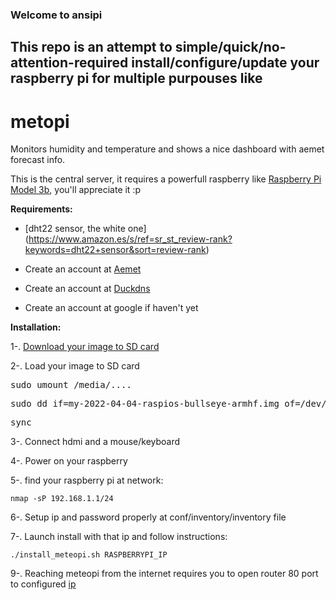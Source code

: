 ### Welcome to ansipi

## This repo is an attempt to simple/quick/no-attention-required install/configure/update your raspberry pi for multiple purpouses like

# metopi

Monitors humidity and temperature and shows a nice dashboard with aemet forecast info.

This is the central server, it requires a powerfull raspberry like [Raspberry Pi Model 3b](https://www.raspberrypi.org/products/raspberry-pi-3-model-b/), you'll appreciate it :p

**Requirements:**

* [dht22 sensor, the white one] (https://www.amazon.es/s/ref=sr_st_review-rank?keywords=dht22+sensor&sort=review-rank)

* Create an account at [Aemet](https://opendata.aemet.es)

* Create an account at [Duckdns](https://duckdns.org)

* Create an account at google if haven't yet

**Installation:**


1-. [Download your image to SD card](https://drive.google.com/file/d/19iTuE1imGfB20s8R8KZgfg1UanPMVt46/view?usp=sharing)

2-. Load your image to SD card

<pre>sudo umount /media/....</pre>

<pre>sudo dd if=my-2022-04-04-raspios-bullseye-armhf.img of=/dev/mmcblk0 bs=4M conv=fsync status=progress</pre>

<pre>sync</pre>

3-. Connect hdmi and a mouse/keyboard

4-. Power on your raspberry

5-. find your raspberry pi at network:

    nmap -sP 192.168.1.1/24

6-. Setup ip and password properly at conf/inventory/inventory file

7-. Launch install with that ip and follow instructions:

    ./install_meteopi.sh RASPBERRYPI_IP

9-. Reaching meteopi from the internet requires you to open router 80 port to configured [ip](https://github.com/emonterodelrio/ansiPi/blob/develop/vars/piStuff.yaml#L8)


